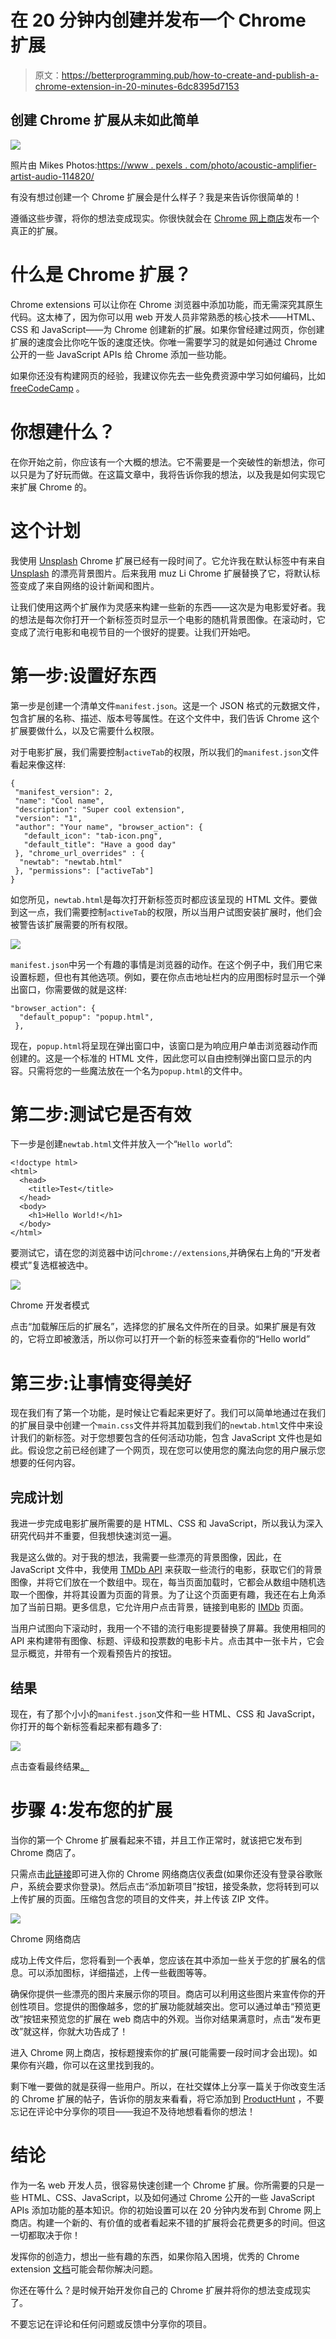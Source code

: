# 在 20 分钟内创建并发布一个 Chrome 扩展

> 原文：<https://betterprogramming.pub/how-to-create-and-publish-a-chrome-extension-in-20-minutes-6dc8395d7153>

## 创建 Chrome 扩展从未如此简单

![](img/784718444da039c1f5a589f42d499d6e.png)

照片由 Mikes Photos:[https://www . pexels . com/photo/acoustic-amplifier-artist-audio-114820/](https://www.pexels.com/photo/acoustic-amplifier-artist-audio-114820/)

有没有想过创建一个 Chrome 扩展会是什么样子？我是来告诉你很简单的！

遵循这些步骤，将你的想法变成现实。你很快就会在 [Chrome 网上商店](https://chrome.google.com/webstore/category/extensions)发布一个真正的扩展。

# 什么是 Chrome 扩展？

Chrome extensions 可以让你在 Chrome 浏览器中添加功能，而无需深究其原生代码。这太棒了，因为你可以用 web 开发人员非常熟悉的核心技术——HTML、CSS 和 JavaScript——为 Chrome 创建新的扩展。如果你曾经建过网页，你创建扩展的速度会比你吃午饭的速度还快。你唯一需要学习的就是如何通过 Chrome 公开的一些 JavaScript APIs 给 Chrome 添加一些功能。

如果你还没有构建网页的经验，我建议你先去一些免费资源中学习如何编码，比如 [freeCodeCamp](https://www.freecodecamp.org/) 。

# 你想建什么？

在你开始之前，你应该有一个大概的想法。它不需要是一个突破性的新想法，你可以只是为了好玩而做。在这篇文章中，我将告诉你我的想法，以及我是如何实现它来扩展 Chrome 的。

# 这个计划

我使用 [Unsplash](https://chrome.google.com/webstore/detail/unsplash-instant/pejkokffkapolfffcgbmdmhdelanoaih) Chrome 扩展已经有一段时间了。它允许我在默认标签中有来自 [Unsplash](https://unsplash.com/) 的漂亮背景图片。后来我用 muz Li Chrome 扩展替换了它，将默认标签变成了来自网络的设计新闻和图片。

让我们使用这两个扩展作为灵感来构建一些新的东西——这次是为电影爱好者。我的想法是每次你打开一个新标签页时显示一个电影的随机背景图像。在滚动时，它变成了流行电影和电视节目的一个很好的提要。让我们开始吧。

# **第一步:设置好东西**

第一步是创建一个清单文件`manifest.json`。这是一个 JSON 格式的元数据文件，包含扩展的名称、描述、版本号等属性。在这个文件中，我们告诉 Chrome 这个扩展要做什么，以及它需要什么权限。

对于电影扩展，我们需要控制`activeTab`的权限，所以我们的`manifest.json`文件看起来像这样:

```
{
 "manifest_version": 2,
 "name": "Cool name",
 "description": "Super cool extension",
 "version": "1",
 "author": "Your name", "browser_action": {
   "default_icon": "tab-icon.png",
   "default_title": "Have a good day"
 }, "chrome_url_overrides" : {
  "newtab": "newtab.html"
 }, "permissions": ["activeTab"]
}
```

如您所见，`newtab.html`是每次打开新标签页时都应该呈现的 HTML 文件。要做到这一点，我们需要控制`activeTab`的权限，所以当用户试图安装扩展时，他们会被警告该扩展需要的所有权限。

![](img/bea5d8ead153c30493ca0c1efc5c8bd8.png)

`manifest.json`中另一个有趣的事情是浏览器的动作。在这个例子中，我们用它来设置标题，但也有其他选项。例如，要在你点击地址栏内的应用图标时显示一个弹出窗口，你需要做的就是这样:

```
"browser_action": {
  "default_popup": "popup.html",
 },
```

现在，`popup.html`将呈现在弹出窗口中，该窗口是为响应用户单击浏览器动作而创建的。这是一个标准的 HTML 文件，因此您可以自由控制弹出窗口显示的内容。只需将您的一些魔法放在一个名为`popup.html`的文件中。

# 第二步:测试它是否有效

下一步是创建`newtab.html`文件并放入一个“`Hello world`”:

```
<!doctype html>
<html>
  <head>
    <title>Test</title>
  </head>
  <body>
    <h1>Hello World!</h1>
  </body>
</html>
```

要测试它，请在您的浏览器中访问`chrome://extensions`,并确保右上角的“开发者模式”复选框被选中。

![](img/3f27d727b4f426c368135fc1f5433299.png)

Chrome 开发者模式

点击“加载解压后的扩展名”，选择您的扩展名文件所在的目录。如果扩展是有效的，它将立即被激活，所以你可以打开一个新的标签来查看你的“Hello world”

# **第三步:让事情变得美好**

现在我们有了第一个功能，是时候让它看起来更好了。我们可以简单地通过在我们的扩展目录中创建一个`main.css`文件并将其加载到我们的`newtab.html`文件中来设计我们的新标签。对于您想要包含的任何活动功能，包含 JavaScript 文件也是如此。假设您之前已经创建了一个网页，现在您可以使用您的魔法向您的用户展示您想要的任何内容。

## **完成计划**

我进一步完成电影扩展所需要的是 HTML、CSS 和 JavaScript，所以我认为深入研究代码并不重要，但我想快速浏览一遍。

我是这么做的。对于我的想法，我需要一些漂亮的背景图像，因此，在 JavaScript 文件中，我使用 [TMDb API](https://www.themoviedb.org/) 来获取一些流行的电影，获取它们的背景图像，并将它们放在一个数组中。现在，每当页面加载时，它都会从数组中随机选取一个图像，并将其设置为页面的背景。为了让这个页面更有趣，我还在右上角添加了当前日期。更多信息，它允许用户点击背景，链接到电影的 [IMDb](http://www.imdb.com/) 页面。

当用户试图向下滚动时，我用一个不错的流行电影提要替换了屏幕。我使用相同的 API 来构建带有图像、标题、评级和投票数的电影卡片。点击其中一张卡片，它会显示概览，并带有一个观看预告片的按钮。

## **结果**

现在，有了那个小小的`manifest.json`文件和一些 HTML、CSS 和 JavaScript，你打开的每个新标签看起来都有趣多了:

![](img/acd747b7fa379bfeeb46451453704e8e.png)

点击查看最终结果[。](https://chrome.google.com/webstore/detail/raterfox-popular-movies-t/pbmdibcifmempicdafabdakcoamfobik)

# 步骤 4:发布您的扩展

当你的第一个 Chrome 扩展看起来不错，并且工作正常时，就该把它发布到 Chrome 商店了。

只需点击[此链接](https://chrome.google.com/webstore/developer/dashboard)即可进入你的 Chrome 网络商店仪表盘(如果你还没有登录谷歌账户，系统会要求你登录)。然后点击“添加新项目”按钮，接受条款，您将转到可以上传扩展的页面。压缩包含您的项目的文件夹，并上传该 ZIP 文件。

![](img/59997e7152a016b38391a49735043710.png)

Chrome 网络商店

成功上传文件后，您将看到一个表单，您应该在其中添加一些关于您的扩展名的信息。可以添加图标，详细描述，上传一些截图等等。

确保你提供一些漂亮的图片来展示你的项目。商店可以利用这些图片来宣传你的开创性项目。您提供的图像越多，您的扩展功能就越突出。您可以通过单击“预览更改”按钮来预览您的扩展在 web 商店中的外观。当你对结果满意时，点击“发布更改”就这样，你就大功告成了！

进入 Chrome 网上商店，按标题搜索你的扩展(可能需要一段时间才会出现)。如果你有兴趣，你可以在这里找到我的。

剩下唯一要做的就是获得一些用户。所以，在社交媒体上分享一篇关于你改变生活的 Chrome 扩展的帖子，告诉你的朋友来看看，将它添加到 [ProductHunt](https://www.producthunt.com/posts/raterfox) ，不要忘记在评论中分享你的项目——我迫不及待地想看看你的想法！

# **结论**

作为一名 web 开发人员，很容易快速创建一个 Chrome 扩展。你所需要的只是一些 HTML、CSS、JavaScript，以及如何通过 Chrome 公开的一些 JavaScript APIs 添加功能的基本知识。你的初始设置可以在 20 分钟内发布到 Chrome 网上商店。构建一个新的、有价值的或者看起来不错的扩展将会花费更多的时间。但这一切都取决于你！

发挥你的创造力，想出一些有趣的东西，如果你陷入困境，优秀的 Chrome extension [文档](https://developer.chrome.com/extensions)可能会帮你解决问题。

你还在等什么？是时候开始开发你自己的 Chrome 扩展并将你的想法变成现实了。

不要忘记在评论和任何问题或反馈中分享你的项目。